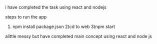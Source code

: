i have completed the task using react and nodejs

steps to run the app
1) npm install package.json
2)cd to web
3)npm start

alittle messy but have completed main concept using react and node js 

